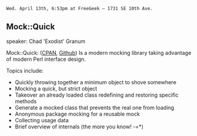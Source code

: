     Wed. April 13th, 6:53pm at FreeGeek – 1731 SE 10th Ave.

## Mock::Quick

speaker: Chad 'Exodist' Granum

Mock::Quick: ([CPAN](http://search.cpan.org/~exodist/Mock-Quick/lib/Mock/Quick.pm), [Github](https://github.com/exodist/Mock-Quick)) Is a modern mocking library taking advantage of modern Perl interface design.

Topics include:

* Quickly throwing together a minimum object to shove somewhere
* Mocking a quick, but strict object
* Takeover an already loaded class redefining and restoring specific methods
* Generate a mocked class that prevents the real one from loading
* Anonymous package mocking for a reusable mock
* Collecting usage data
* Brief overview of internals (the more you know! -=*)
